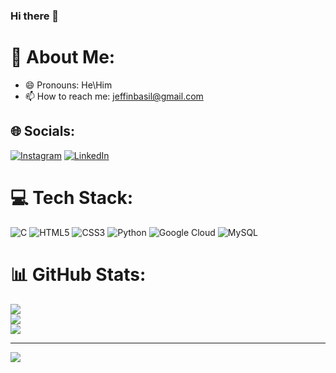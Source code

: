 ### Hi there 👋

<!--
**FALLEN-01/FALLEN-01** is a ✨ _special_ ✨ repository because its `README.md` (this file) appears on your GitHub profile.

Here are some ideas to get you started:

- 🔭 I’m currently working on ...
- 🌱 I’m currently learning ...
- 👯 I’m looking to collaborate on ...
- 🤔 I’m looking for help with ...
- 💬 Ask me about ...

- 😄 Pronouns: ...
- ⚡ Fun fact: ...
-->
# 💫 About Me:

- 😄 Pronouns: He\Him
-  📫 How to reach me: jeffinbasil@gmail.com


## 🌐 Socials:
[![Instagram](https://img.shields.io/badge/Instagram-%23E4405F.svg?logo=Instagram&logoColor=white)](https://instagram.com/Jeffin_basil_) [![LinkedIn](https://img.shields.io/badge/LinkedIn-%230077B5.svg?logo=linkedin&logoColor=white)](https://linkedin.com/in/Jeffin-basil) 

# 💻 Tech Stack:
![C](https://img.shields.io/badge/c-%2300599C.svg?style=flat&logo=c&logoColor=white) ![HTML5](https://img.shields.io/badge/html5-%23E34F26.svg?style=flat&logo=html5&logoColor=white) ![CSS3](https://img.shields.io/badge/css3-%231572B6.svg?style=flat&logo=css3&logoColor=white) ![Python](https://img.shields.io/badge/python-3670A0?style=flat&logo=python&logoColor=ffdd54) ![Google Cloud](https://img.shields.io/badge/GoogleCloud-%234285F4.svg?style=flat&logo=google-cloud&logoColor=white) ![MySQL](https://img.shields.io/badge/mysql-%2300000f.svg?style=flat&logo=mysql&logoColor=white)
# 📊 GitHub Stats:
![](https://github-readme-stats.vercel.app/api?username=FALLEN-01&theme=dark&hide_border=true&include_all_commits=true&count_private=false)<br/>
![](https://github-readme-streak-stats.herokuapp.com/?user=FALLEN-01&theme=dark&hide_border=true)<br/>
![](https://github-readme-stats.vercel.app/api/top-langs/?username=FALLEN-01&theme=dark&hide_border=true&include_all_commits=true&count_private=false&layout=compact)

---
[![](https://visitcount.itsvg.in/api?id=FALLEN-01&icon=6&color=9)](https://visitcount.itsvg.in)

<!-- Proudly created with GPRM ( https://gprm.itsvg.in ) -->
